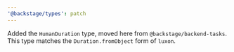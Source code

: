 ```yaml
---
'@backstage/types': patch
---
```


Added the `HumanDuration` type, moved here from `@backstage/backend-tasks`. This type matches the `Duration.fromObject` form of `luxon`.
